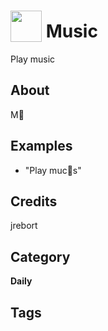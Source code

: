# <img src="https://raw.githack.com/FortAwesome/Font-Awesome/master/svgs/solid/robot.svg" card_color="#22A7F0" width="50" height="50" style="vertical-align:bottom"/> Music
Play music

## About
M

## Examples
* "Play mucs"

## Credits
jrebort

## Category
**Daily**

## Tags

